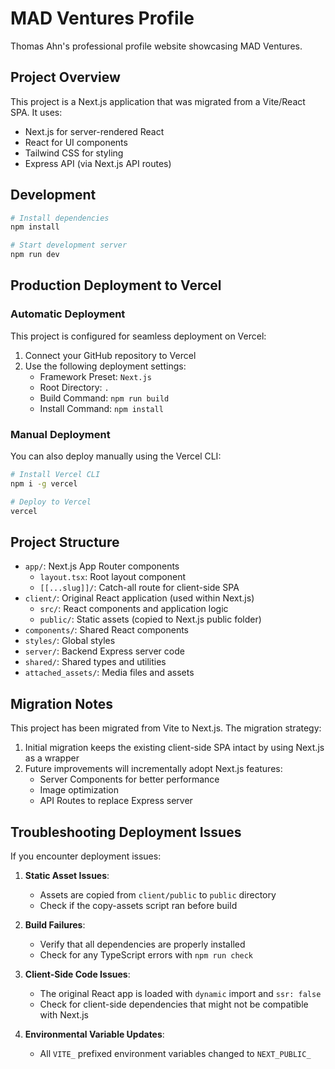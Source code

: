 # MAD Ventures Profile

Thomas Ahn's professional profile website showcasing MAD Ventures.

## Project Overview

This project is a Next.js application that was migrated from a Vite/React SPA. It uses:

- Next.js for server-rendered React
- React for UI components
- Tailwind CSS for styling
- Express API (via Next.js API routes)

## Development

```bash
# Install dependencies
npm install

# Start development server
npm run dev
```

## Production Deployment to Vercel

### Automatic Deployment

This project is configured for seamless deployment on Vercel:

1. Connect your GitHub repository to Vercel
2. Use the following deployment settings:
   - Framework Preset: `Next.js`
   - Root Directory: `.`
   - Build Command: `npm run build`
   - Install Command: `npm install`

### Manual Deployment

You can also deploy manually using the Vercel CLI:

```bash
# Install Vercel CLI
npm i -g vercel

# Deploy to Vercel
vercel
```

## Project Structure

- `app/`: Next.js App Router components
  - `layout.tsx`: Root layout component
  - `[[...slug]]/`: Catch-all route for client-side SPA
- `client/`: Original React application (used within Next.js)
  - `src/`: React components and application logic
  - `public/`: Static assets (copied to Next.js public folder)
- `components/`: Shared React components
- `styles/`: Global styles
- `server/`: Backend Express server code
- `shared/`: Shared types and utilities
- `attached_assets/`: Media files and assets

## Migration Notes

This project has been migrated from Vite to Next.js. The migration strategy:

1. Initial migration keeps the existing client-side SPA intact by using Next.js as a wrapper
2. Future improvements will incrementally adopt Next.js features:
   - Server Components for better performance
   - Image optimization
   - API Routes to replace Express server

## Troubleshooting Deployment Issues

If you encounter deployment issues:

1. **Static Asset Issues**:
   - Assets are copied from `client/public` to `public` directory
   - Check if the copy-assets script ran before build

2. **Build Failures**:
   - Verify that all dependencies are properly installed
   - Check for any TypeScript errors with `npm run check`

3. **Client-Side Code Issues**:
   - The original React app is loaded with `dynamic` import and `ssr: false`
   - Check for client-side dependencies that might not be compatible with Next.js

4. **Environmental Variable Updates**:
   - All `VITE_` prefixed environment variables changed to `NEXT_PUBLIC_` 